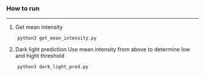 ### How to run
---
1. Get mean intensity
```
    python3 get_mean_intensity.py
```
2. Dark light prediction
    Use mean intensity from above to determine  low and hight threshold
```
    python3 dark_light_pred.py
```
